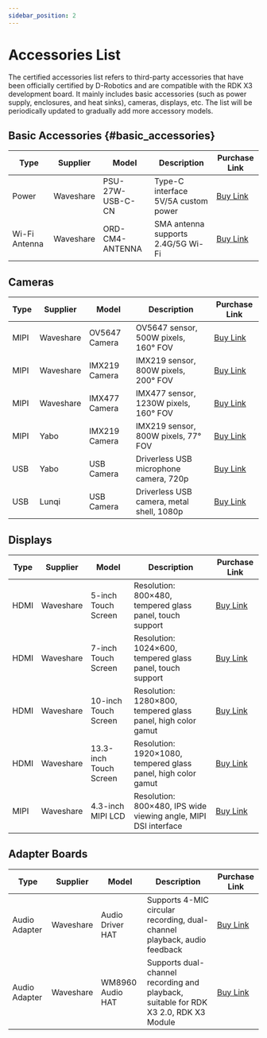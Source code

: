 ```yaml
---
sidebar_position: 2
---
```


# Accessories List

The certified accessories list refers to third-party accessories that have been officially certified by D-Robotics and are compatible with the RDK X3 development board. It mainly includes basic accessories (such as power supply, enclosures, and heat sinks), cameras, displays, etc. The list will be periodically updated to gradually add more accessory models.

## Basic Accessories {#basic_accessories}

| Type     | Supplier | Model               | Description                        | Purchase Link                                                     |
| -------- | -------- | ------------------- | ---------------------------------- | --------------------------------------------------------------- |
| Power    | Waveshare | PSU-27W-USB-C-CN     | Type-C interface 5V/5A custom power | [Buy Link](https://www.waveshare.net/shop/PSU-27W-USB-C-CN.htm)   |
| Wi-Fi Antenna | Waveshare | ORD-CM4-ANTENNA       | SMA antenna supports 2.4G/5G Wi-Fi  | [Buy Link](https://www.waveshare.net/shop/ORD-CM4-ANTENNA.htm)    |

## Cameras

| Type   | Supplier  | Model               | Description                         | Purchase Link                                                     |
| ------ | --------- | ------------------- | ----------------------------------- | --------------------------------------------------------------- |
| MIPI   | Waveshare | OV5647 Camera        | OV5647 sensor, 500W pixels, 160° FOV | [Buy Link](https://www.waveshare.net/shop/RPi-Camera-G.htm)       |
| MIPI   | Waveshare | IMX219 Camera        | IMX219 sensor, 800W pixels, 200° FOV | [Buy Link](https://www.waveshare.net/shop/IMX219-200-Camera.htm)  |
| MIPI   | Waveshare | IMX477 Camera        | IMX477 sensor, 1230W pixels, 160° FOV | [Buy Link](https://www.waveshare.net/shop/IMX477-160-12.3MP-Camera.htm) |
| MIPI   | Yabo      | IMX219 Camera        | IMX219 sensor, 800W pixels, 77° FOV  | [Buy Link](https://detail.tmall.com/item.htm?abbucket=2&id=710344235988&rn=f64e2bbcef718a13a9f9c261124febd2&spm=a1z10.5-b-s.w4011-22651484606.110.4df82edcjJ7wap) |
| USB    | Yabo      | USB Camera           | Driverless USB microphone camera, 720p | [Buy Link](https://detail.tmall.com/item.htm?abbucket=2&id=633040443710&rn=ed9c7f0eecc103e742248e32a32ba62e&spm=a1z10.5-b-s.w4011-22651484606.152.c3406a83G6l62o) |
| USB    | Lunqi     | USB Camera           | Driverless USB camera, metal shell, 1080p | [Buy Link](https://detail.tmall.com/item.htm?abbucket=12&id=666156389569&ns=1&spm=a230r.1.14.1.13e570f3eFF1sJ&skuId=4972914294771) |

## Displays

| Type   | Supplier  | Model               | Description                         | Purchase Link                                                     |
| ------ | --------- | ------------------- | ----------------------------------- | --------------------------------------------------------------- |
| HDMI   | Waveshare | 5-inch Touch Screen  | Resolution: 800×480, tempered glass panel, touch support | [Buy Link](https://www.waveshare.net/shop/5inch-HDMI-LCD-H.htm)    |
| HDMI   | Waveshare | 7-inch Touch Screen  | Resolution: 1024×600, tempered glass panel, touch support | [Buy Link](https://www.waveshare.net/shop/7inch-HDMI-LCD-H.htm)    |
| HDMI   | Waveshare | 10-inch Touch Screen | Resolution: 1280×800, tempered glass panel, high color gamut | [Buy Link](https://www.waveshare.net/shop/10.1HP-CAPLCD-Monitor.htm) |
| HDMI   | Waveshare | 13.3-inch Touch Screen | Resolution: 1920×1080, tempered glass panel, high color gamut | [Buy Link](https://www.waveshare.net/shop/13.3inch-HDMI-LCD-H-with-Holder-V2.htm) |
| MIPI   | Waveshare | 4.3-inch MIPI LCD    | Resolution: 800×480, IPS wide viewing angle, MIPI DSI interface | [Buy Link](https://www.waveshare.net/shop/4.3inch-DSI-LCD.htm)    |

## Adapter Boards

| Type             | Supplier | Model              | Description                          | Purchase Link                                                     |
| ---------------- | -------- | ------------------ | ------------------------------------ | --------------------------------------------------------------- |
| Audio Adapter    | Waveshare | Audio Driver HAT   | Supports 4-MIC circular recording, dual-channel playback, audio feedback | [Buy Link](https://www.waveshare.net/shop/Audio-Driver-HAT.htm)    |
| Audio Adapter    | Waveshare | WM8960 Audio HAT   | Supports dual-channel recording and playback, suitable for RDK X3 2.0, RDK X3 Module | [Buy Link](https://www.waveshare.net/shop/WM8960-Audio-HAT.htm)    |

